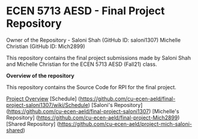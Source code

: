 # ECEN 5713 AESD - Final Project Repository

Owner of the Repository - Saloni Shah (GitHub ID: saloni1307)
                          Michelle Christian (GitHub ID: Mich2899)

This repository contains the final project submissions made by Saloni Shah and Michelle Christian for the ECEN 5713 AESD (Fall21) class.

**Overview of the repository**

This repository contains the Source Code for RPI for the final project.

[Project Overview](https://github.com/cu-ecen-aeld/final-project-saloni1307/wiki/Project-Overview)
[Schedule] (https://github.com/cu-ecen-aeld/final-project-saloni1307/wiki/Schedule)
[Saloni's Repository] (https://github.com/cu-ecen-aeld/final-project-saloni1307)
[Michelle's Repository] (https://github.com/cu-ecen-aeld/final-project-Mich2899)
[Shared Repository] (https://github.com/cu-ecen-aeld/project-mich-saloni-shared)

